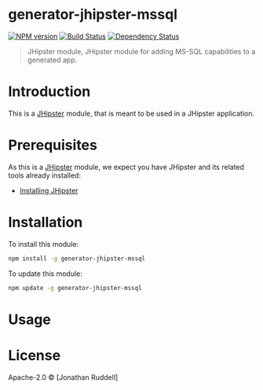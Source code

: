 # generator-jhipster-mssql
[![NPM version][npm-image]][npm-url] [![Build Status][travis-image]][travis-url] [![Dependency Status][daviddm-image]][daviddm-url]
> JHipster module, JHipster module for adding MS-SQL capabilities to a generated app.

# Introduction

This is a [JHipster](http://jhipster.github.io/) module, that is meant to be used in a JHipster application.

# Prerequisites

As this is a [JHipster](http://jhipster.github.io/) module, we expect you have JHipster and its related tools already installed:

- [Installing JHipster](https://jhipster.github.io/installation.html)

# Installation

To install this module:

```bash
npm install -g generator-jhipster-mssql
```

To update this module:
```bash
npm update -g generator-jhipster-mssql
```

# Usage

# License

Apache-2.0 © [Jonathan Ruddell]

[npm-image]: https://img.shields.io/npm/v/generator-jhipster-mssql.svg
[npm-url]: https://npmjs.org/package/generator-jhipster-mssql
[travis-image]: https://travis-ci.org/ruddell/generator-jhipster-mssql.svg?branch=master
[travis-url]: https://travis-ci.org/ruddell/generator-jhipster-mssql
[daviddm-image]: https://david-dm.org/ruddell/generator-jhipster-mssql.svg?theme=shields.io
[daviddm-url]: https://david-dm.org/ruddell/generator-jhipster-module

